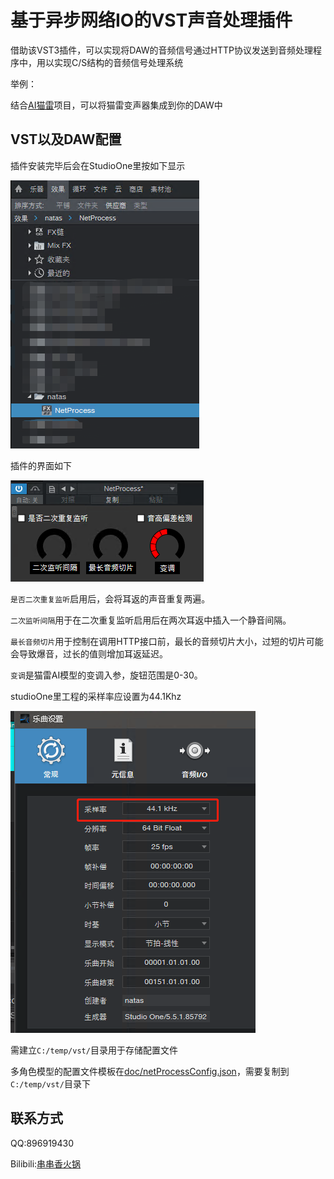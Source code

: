 # 基于异步网络IO的VST声音处理插件

借助该VST3插件，可以实现将DAW的音频信号通过HTTP协议发送到音频处理程序中，用以实现C/S结构的音频信号处理系统

举例：

结合[AI猫雷](https://github.com/IceKyrin/sovits_f0_infer/tree/main)项目，可以将猫雷变声器集成到你的DAW中

## VST以及DAW配置

插件安装完毕后会在StudioOne里按如下显示

![studioOnePlugins](./doc/plugins.png)

插件的界面如下

![UI](./doc/UI.png)

`是否二次重复监听`启用后，会将耳返的声音重复两遍。

`二次监听间隔`用于在二次重复监听启用后在两次耳返中插入一个静音间隔。

`最长音频切片`用于控制在调用HTTP接口前，最长的音频切片大小，过短的切片可能会导致爆音，过长的值则增加耳返延迟。

`变调`是猫雷AI模型的变调入参，旋钮范围是0-30。

studioOne里工程的采样率应设置为44.1Khz

![44.1kHz](./doc/studioOneSampleRateSetting.png)

需建立`C:/temp/vst/`目录用于存储配置文件

多角色模型的配置文件模板在[doc/netProcessConfig.json](doc/netProcessConfig.json)，需要复制到`C:/temp/vst/`目录下

## 联系方式

QQ:896919430

Bilibili:[串串香火锅](https://space.bilibili.com/4958385)
